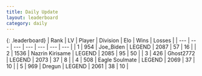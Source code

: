 ```yaml
---
title: Daily Update
layout: leaderboard
category: daily
---
```


{: .leaderboard}
| Rank | LV | Player | Division | Elo | Wins | Losses |
| --- | --- | --- | --- | --- | --- | --- |
| <span data-change="4">1</span> | 954 | <span title="ID: 353063">Joe_Biden</span> | LEGEND | <span data-change="53">2087</span> | <span data-change="19">57</span> | <span data-change="5">16</span> |
| <span data-change="-1">2</span> | 1536 | <span title="ID: 315148">Nazrin Kirisame</span> | LEGEND | <span data-change="5">2085</span> | <span data-change="7">95</span> | <span data-change="3">50</span> |
| <span data-change="-1">3</span> | 426 | <span title="ID: 336637">Ghost2772</span> | LEGEND | <span data-change="0">2073</span> | <span data-change="0">37</span> | <span data-change="0">8</span> |
| <span data-change="2">4</span> | 508 | <span title="ID: 512212">Eagle Soulmate</span> | LEGEND | <span data-change="39">2069</span> | <span data-change="11">37</span> | <span data-change="2">10</span> |
| <span data-change="-2">5</span> | 969 | <span title="ID: 337810">Dregun</span> | LEGEND | <span data-change="0">2061</span> | <span data-change="0">38</span> | <span data-change="0">10</span> |